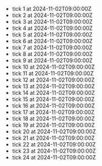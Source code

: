 - tick 1 at 2024-11-02T09:00:00Z
- tick 2 at 2024-11-02T09:00:00Z
- tick 3 at 2024-11-02T09:00:00Z
- tick 4 at 2024-11-02T09:00:00Z
- tick 5 at 2024-11-02T09:00:00Z
- tick 6 at 2024-11-02T09:00:00Z
- tick 7 at 2024-11-02T09:00:00Z
- tick 8 at 2024-11-02T09:00:00Z
- tick 9 at 2024-11-02T09:00:00Z
- tick 10 at 2024-11-02T09:00:00Z
- tick 11 at 2024-11-02T09:00:00Z
- tick 12 at 2024-11-02T09:00:00Z
- tick 13 at 2024-11-02T09:00:00Z
- tick 14 at 2024-11-02T09:00:00Z
- tick 15 at 2024-11-02T09:00:00Z
- tick 16 at 2024-11-02T09:00:00Z
- tick 17 at 2024-11-02T09:00:00Z
- tick 18 at 2024-11-02T09:00:00Z
- tick 19 at 2024-11-02T09:00:00Z
- tick 20 at 2024-11-02T09:00:00Z
- tick 21 at 2024-11-02T09:00:00Z
- tick 22 at 2024-11-02T09:00:00Z
- tick 23 at 2024-11-02T09:00:00Z
- tick 24 at 2024-11-02T09:00:00Z
